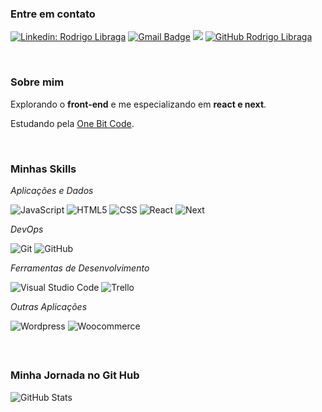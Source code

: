 
<h3>Entre em contato</h3>  

[![Linkedin: Rodrigo Libraga](https://img.shields.io/badge/-rodrigolibraga-blue?style=flat&logo=Linkedin&logoColor=white&link=https://www.linkedin.com/in/rodrigo-libraga-fernandes-23741212b/)](https://www.linkedin.com/in/rodrigo-libraga-fernandes-23741212b/)
 [![Gmail Badge](https://img.shields.io/badge/-rodrigolibragawebdev@gmail.com-red?style=flat&logo=Gmail&logoColor=white&link=mailto:rodrigolibragawebdev@gmail.com)](mailto:rodrigolibragawebdev@gmail.com)
 <a href="https://api.whatsapp.com/send?phone=5551984724614" alt="WhatsApp">
  <img src="https://img.shields.io/badge/-WhatsApp-25d366?style=flat&labelColor=25d366&logo=whatsapp&logoColor=white&link=https://api.whatsapp.com/send?phone=5551984724614"/></a>
   [![GitHub Rodrigo Libraga]( https://img.shields.io/github/followers/rodrigolibragawebdev?label=follow&style=social)](https://github.com/rodrigolibragawebdev/rodrigolibragawebdev)

<br/>

<h3>Sobre mim </h3>

Explorando o **front-end** e me especializando em **react e next**.

Estudando pela <a href="link da sua faculdade">One Bit Code</a>.

<br/>

<h3>Minhas Skills </h3>

*Aplicações e Dados*

  ![JavaScript](https://img.shields.io/badge/-JavaScript-333333?style=flat&logo=javascript)
  ![HTML5](https://img.shields.io/badge/-HTML5-333333?style=flat&logo=HTML5)
  ![CSS](https://img.shields.io/badge/-CSS-333333?style=flat&logo=CSS3&logoColor=1572B6)
  ![React](https://img.shields.io/badge/-React-333333?style=flat&logo=react)
  ![Next](https://img.shields.io/badge/-Next-333333?style=flat&logo=next.js)


*DevOps*

  ![Git](https://img.shields.io/badge/-Git-333333?style=flat&logo=git)
  ![GitHub](https://img.shields.io/badge/-GitHub-333333?style=flat&logo=github)


*Ferramentas de Desenvolvimento*

  ![Visual Studio Code](https://img.shields.io/badge/-Visual%20Studio%20Code-333333?style=flat&logo=visual-studio-code&logoColor=007ACC)
  ![Trello](https://img.shields.io/badge/-Trello-333333?style=flat&logo=trello&logoColor=007ACC)
  
*Outras Aplicações*
  
   ![Wordpress](https://img.shields.io/badge/-Wordpress-blue?style=flat&logo=wordpress)
   ![Woocommerce](https://img.shields.io/badge/-Woocommerce-purple?style=flat&logo=woocommerce)


<br/>

## <h3>Minha Jornada no Git Hub </h3>
![GitHub Stats](https://github-readme-stats.vercel.app/api?username=rodrigolibragawebdev&show_icons=true)


